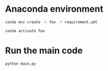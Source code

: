 # Anaconda environment

```bash
conda env create -n foo -f requirement.yml
```
```bash
conda activate foo
```

# Run the main code
```bash
python main.py
```
